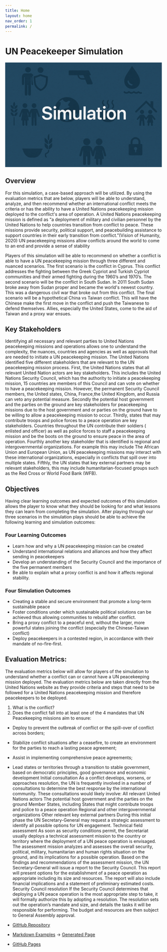 ```yaml
---
title: Home
layout: home
nav_order: 1
permalink: /
---
```


# UN Peacekeeper Simulation

![Placeholder](assets/images/placeholder.png)

## Overview

For this simulation, a case-based approach will be utilized. By using the evaluation metrics that are below, players will be able to understand, analyze, and then recommend whether an international conflict meets the criteria or has the ability to have a United Nations peacekeeping mission deployed to the conflict's area of operation. A United Nations peacekeeping mission is defined as “a deployment of military and civilian personnel by the United Nations to help countries transition from conflict to peace. These missions provide security, political support, and peacebuilding assistance to support countries in their early transition from conflict.”(Vision of Humanity, 2020) UN peacekeeping missions  allow conflicts around the world to come to an end and provide a sense of stability 

Players of this simulation will be able to recommend on whether a conflict is able to have a UN peacekeeping mission through three different and nuanced scenarios. The first scenario is the conflict in Cyprus. This conflict addresses the fighting between the Greek Cypriot and Turkish Cypriot communities and their armed fighting during the 1960’s and 1970’s. The second scenario will be the conflict in South Sudan. In 2011 South Sudan broke away from Sudan proper and became the world's newest country. This was a dangerous civil war that broke out from this conflict. The final scenario will be a hypothetical China vs Taiwan conflict. This will have the Chinese make the first move in the conflict and push the Taiwanese to defend themselves. Allies, especially the United States, come to the aid of Taiwan and a proxy war ensues. 

## Key Stakeholders 

Identifying all necessary and relevant parties to United Nations peacekeeping missions and operations allows one to understand the complexity, the nuances, countries and agencies as well as approvals that are needed to initiate a UN peacekeeping mission. The United Nations identified five different stakeholders that are relevant to the UN peacekeeping mission process. First, the United Nations states that all relevant United Nation actors are key stakeholders. This includes the United Nations Security Council, which has the authority to initiate a peacekeeping mission, 15 countries are members of this Council and can vote on whether to have a peacekeeping mission. However, the permanent Security Council members, the United states, China, France,the  United Kingdom, and Russia can veto any potential measure. Secondly the potential host government and the parties on the ground are key stakeholders for peacekeeping missions due to the host government and or parties on the ground have to be willing to allow a peacekeeping mission to occur. Thirdly, states that may contribute troops and police forces to a peace operation are key stakeholders. Countries throughout the UN contribute their soldiers ( enlisted and officer) as well as police forces to staff a peacekeeping mission and be the boots on the ground to ensure peace in the area of operation. Fourthly another key stakeholder that is identified is regional and intergovernmental organizations. For example this may include The African Union and European Union, as UN peacekeeping missions may interact with these international organizations, especially in conflicts that spill over into multiple states. Fifthly, the UN states that key external partners may be relevant stakeholders, this may include humanitarian-focused groups such as the Red Cross or World Food Bank (WFB). 

## Objectives

Having clear learning outcomes and expected outcomes of this simulation allows the player to know what they should be looking for and what lessons they can learn from completing the simulation. After playing through our three scenarios in the simulation plays should be able to achieve the following learning and simulation outcomes: 

### Four Learning Outcomes 

- Learn how and why a UN peacekeeping mission can be created 
- Understand international relations and alliances and how they affect sending in peacekeepers 
- Develop an understanding of the Security Council and the importance of the five permanent members
- Be able to explain what a proxy conflict is and how it affects regional stability. 


### Four Simulation Outcomes 
- Creating a stable and secure environment that promote a long-term sustainable peace
- Foster conditions under which sustainable political solutions can be achieved thus allowing communities to rebuild after conflict.  
- Bring a proxy conflict to a peaceful end, without the larger, more powerful states joining the conflict (especially the Chinese-Taiwan conflict) 
- Deploy peacekeepers in a contested region, in accordance with their mandate of no-fire-first. 

## Evaluation Metrics: 

The evaluation metrics below will allow for players of the simulation to understand whether a conflict can or cannot have a UN peacekeeping mission deployed. The evaluation metrics below are taken directly from the United Nations website as they provide criteria and steps that need to be followed for a United Nations peacekeeping mission and therefore peacekeepers to be deployed. 
1. What is the conflict? 
2. Does the conflict fall into at least one of the 4 mandates that UN Peacekeeping missions aim to ensure: 
- Deploy to prevent the outbreak of conflict or the spill-over of conflict across borders;
- Stabilize conflict situations after a ceasefire, to create an environment for the parties to reach a lasting peace agreement;
- Assist in implementing comprehensive peace agreements;
- Lead states or territories through a transition to stable government, based on democratic principles, good governance and economic development
Initial consultation
As a conflict develops, worsens, or approaches resolution, the UN is frequently involved in a number of consultations to determine the best response by the international community. These consultations would likely involve: 
All relevant United Nations actors
The potential host government and the parties on the ground
Member States, including States that might contribute troops and police to a peace operation
Regional and other intergovernmental organizations
Other relevant key external partners
During this initial phase the UN Secretary-General may request a strategic assessment to identify all possible options for UN engagement.
Technical field assessment
As soon as security conditions permit, the Secretariat usually deploys a technical assessment mission to the country or territory where the deployment of a UN peace operation is envisaged. The assessment mission analyzes and assesses the overall security, political, military, humanitarian and human rights situation on the ground, and its implications for a possible operation. Based on the findings and recommendations of the assessment mission, the UN Secretary-General will issue a report to the Security Council. This report will present options for the establishment of a peace operation as appropriate including its size and resources. The report will also include financial implications and a statement of preliminary estimated costs.
Security Council resolution
If the Security Council determines that deploying a UN peace operation is the most appropriate step to take, it will formally authorize this by adopting a resolution. The resolution sets out the operation’s mandate and size, and details the tasks it will be responsible for performing. The budget and resources are then subject to General Assembly approval.


- [GitHub Repository](https://github.com/future-of-security/simulation-template)
- [Markdown Examples](https://github.com/just-the-docs/just-the-docs/blob/main/docs/index-test.md) -> [Generated Page](https://just-the-docs.com/docs/index-test/)
- [GitHub Pages](https://pages.github.com/)
